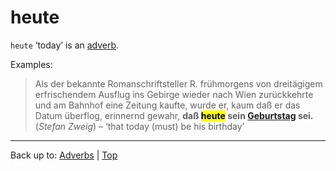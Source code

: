 # heute

`heute` ‘today’ is an [adverb](../../index.md).

Examples:

> Als der bekannte Romanschriftsteller R. frühmorgens von dreitägigem erfrischendem Ausflug ins Gebirge wieder nach Wien zurückkehrte und am Bahnhof eine Zeitung kaufte, wurde er, kaum daß er das Datum überflog, erinnernd gewahr, **daß <mark>heute</mark> sein [Geburtstag](../../../nouns/g/ge/Geburtstag.md) sei.**  (*Stefan Zweig*) – ‘that today (must) be his birthday’

----

Back up to: [Adverbs](../../index.md) | [Top](../../../index.md)

